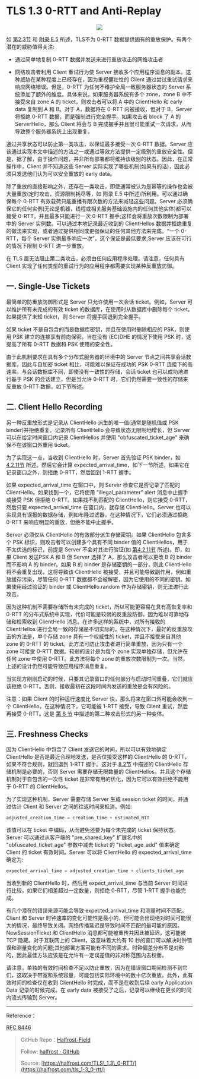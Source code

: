 # TLS 1.3 0-RTT and Anti-Replay


<p align='center'>
<img src='https://img.halfrost.com/Blog/ArticleImage/112_0_.png'>
</p>

如 [第2.3节](https://github.com/halfrost/Halfrost-Field/blob/master/contents/Protocol/TLS_1.3.md#3-0-rtt-%E6%95%B0%E6%8D%AE) 和 [附录 E.5](https://github.com/halfrost/Halfrost-Field/blob/master/contents/Protocol/TLS_1.3_Security_Properties.md#%E4%BA%94-replay-attacks-on-0-rtt) 所述，TLS不为 0-RTT 数据提供固有的重放保护。有两个潜在的威胁值得关注:

- 通过简单地复制 0-RTT 数据并发送来进行重放攻击的网络攻击者

- 网络攻击者利用 Client 重试行为使 Server 接收多个应用程序消息的副本。这种威胁在某种程度上已经存在，因为重视健壮性的 Client 通过尝试重试请求来响应网络错误。但是，0-RTT 为任何不维护全局一致服务器状态的 Server 系统添加了额外的维度。具体来说，如果服务器系统有多个 zone，zone B 中不接受来自 zone A 的 ticket，则攻击者可以将 A 中的 ClientHello 和 early data 复制到 A 和 B。对于 A，数据将在 0-RTT 内被接收，但对于 B，Server 将拒绝 0-RTT 数据，而是强制进行完全握手。如果攻击者 block 了 A 的 ServerHello，那么 Client 将会与 B 完成握手并且很可能重试一次请求，从而导致整个服务器系统上出现重复。


通过共享状态可以防止第一类攻击，以保证最多接受一次 0-RTT 数据。Server 应该通过实现本文中描述的方法之一或通过等效方法提供一定级别的重放安全性。但是，据了解，由于操作问题，并非所有部署都将维持该级别的状态。因此，在正常操作中，Client 并不知道这些 Server 实际实现了哪些机制(如果有的话)，因此必须只发送他们认为可以安全重放的 early data。

除了重放的直接影响之外，还存在一类攻击，即使通常被认为是幂等的操作也会被大量重放(定时攻击，资源限制耗尽等，如 附录 E.5 中所述)所利用。可以通过确保每个 0-RTT 有效载荷只能重播有限次数的方法来减轻这些问题。Server 必须确保它的任何实例(无论是机器，线程或相关服务基础设施内的任何其他实体)都可以接受 0-RTT，并且最多只能进行一次 0-RTT 握手;这样会将重放次数限制为部署中的 Server 实例数。可以通过本地记录最近收到的 ClientHellos 数据并拒绝重复的做法来实现，或者通过提供相同或更强保证的任何其他方法来完成。“一个 0-RTT，每个 Server 实例最多响应一次”，这个保证是最低要求;Server 应该在可行的情况下限制 0-RTT 进一步重放。

在 TLS 层无法阻止第二类攻击，必须由任何应用程序处理。请注意，任何具有 Client 实现了任何类型的重试行为的应用程序都需要实现某种反重放防御。


## 一. Single-Use Tickets


最简单的防重放防御形式是 Server 只允许使用一次会话 ticket。例如，Server 可以维护所有未完成的有效 ticket 的数据库，在使用时从数据库中删除每个 ticket。如果提供了未知 ticket，则 Server 将握手回退到完全握手。


如果 ticket 不是自包含的而是数据库密钥，并且在使用时删除相应的 PSK，则使用 PSK 建立的连接享有前向保密。当在没有 (EC)DHE 的情况下使用 PSK 时，这提高了所有 0-RTT 数据和 PSK 使用的安全性。

由于此机制要求在具有多个分布式服务器的环境中的 Server 节点之间共享会话数据库，因此与自加密 ticket 相比，可能难以保证在成功的 PSK 0-RTT 连接下的高速率。与会话数据库不同，即使没有一致性的存储，会话 ticket 也可以成功地进行基于 PSK 的会话建立，但是当允许 0-RTT 时，它们仍然需要一致性的存储来反重放 0-RTT 数据，如下节所述。



## 二. Client Hello Recording



另一种反重放形式是记录从 ClientHello 派生的唯一值(通常是随机值或 PSK binder)并拒绝重复。记录所有 ClientHello 会导致状态无限制地增长，但 Server 可以在给定时间窗口内记录 ClientHellos 并使用 "obfuscated\_ticket\_age" 来确保不在该窗口外重用 ticket。

为了实现这一点，当收到 ClientHello 时，Server 首先验证 PSK binder，如[4.2.11节](https://github.com/halfrost/Halfrost-Field/blob/master/contents/Protocol/TLS_1.3_Handshake_Protocol.md#11-pre-shared-key-extension) 所述。然后它会计算 expected\_arrival\_time，如下一节所述，如果它在记录窗口之外，则拒绝 0-RTT，然后回到 1-RTT 握手。



如果 expected\_arrival\_time 在窗口中，则 Server 检查它是否记录了匹配的ClientHello。如果找到一个，它将使用 "illegal\_parameter" alert 消息中止握手或接受 PSK 但拒绝 0-RTT。如果找不到匹配的 ClientHello，则它接受 0-RTT，然后只要 expected\_arrival\_time 在窗口内，就存储 ClientHello。Server 也可以实现具有误报的数据存储，例如布隆过滤器，在这种情况下，它们必须通过拒绝 0-RTT 来响应明显的重放，但绝不能中止握手。

Server 必须仅从 ClientHello 的有效部分派生存储密钥。如果 ClientHello 包含多个 PSK 标识，则攻击者可以创建多个具有不同 binder 值的 ClientHellos，用于不太优选的标识，前提是 Server 不会对其进行验证(如 [第4.2.11节](https://github.com/halfrost/Halfrost-Field/blob/master/contents/Protocol/TLS_1.3_Handshake_Protocol.md#11-pre-shared-key-extension) 所述)。即，如果 Client 发送PSK A 和 B 但 Server 选择了 A，那么攻击者可以更改 B 的 binder 而不影响 A 的 binder。如果 B 的 binder 是存储密钥的一部分，则此 ClientHello 将不会重复出现，这将导致该 ClientHello 被接受，并且可能导致副作用，例如重放缓存污染，尽管任何 0-RTT 数据都不会被解密，因为它使用的不同的密钥。如果使用经过验证的 binder 或 ClientHello.random 作为存储密钥，则无法进行此攻击。


因为这种机制不需要存储所有未完成的 ticket，所以可能更容易在具有高恢复率和 0-RTT 的分布式系统中实现，代价可能是较弱的反重放防御，因为难以可靠地存储和检索收到 ClientHello 消息。在许多这样的系统中，对所有接收的 ClientHellos 进行全局一致的存储是不切实际的。在这种情况下，最好的反重放攻击的方法是，单个存储 zone 具有一个权威性的 ticket，并且不接受来自其他 zone 的 0-RTT 的 ticket。此方法可防止攻击者进行简单重放，因为只有一个 zone 可接受 0-RTT 数据。较弱的设计是为每个 zone 实现单独存储，但允许在任何 zone 中使用 0-RTT。此方法将每个 zone 的重放次数限制为一次。当然，上述的设计仍然可能导致应用程序消息重复。

当实现方刚刚启动的时候，只要其记录窗口的任何部分与启动时间重叠，它们就应该拒绝 0-RTT。否则，接收最初在这段时间内发送的重放是会有风险的。


注意：如果 Client 的时钟运行速度比 Server 快，那么将来在窗口外可能会收到一个 ClientHello，在这种情况下，它可能被 1-RTT 接受，导致 Client 重试，然后再接受  0-RTT。这是 [第 8 节](https://github.com/halfrost/Halfrost-Field/blob/master/contents/Protocol/TLS_1.3_0-RTT.md#tls-13-0-rtt-and-anti-replay) 中描述的第二种攻击形式的另一种变体。


## 三. Freshness Checks


因为 ClientHello 中包含了 Client 发送它的时间，所以可以有效地确定 ClientHello 是否是最近合理地发送，是否仅接受这样的 ClientHello 的 0-RTT，如果不符合规则，就回退到 1-RTT 握手。这对于 [8.2节](https://github.com/halfrost/Halfrost-Field/blob/master/contents/Protocol/TLS_1.3_0-RTT.md#%E4%BA%8C-client-hello-recording) 中描述的 ClientHello 存储机制是必要的，否则 Server 需要存储无限数量的 ClientHellos，并且这个存储机制对于自包含的一次性 ticket 是非常有用的优化，因为它可以有效拒绝不能用于 0-RTT 的 ClientHellos。

为了实现这种机制，Server 需要存储 Server 生成 session ticket 的时间，并通过估计 Client 和 Server 之间的往返时间来抵消。例如:

```c
adjusted_creation_time = creation_time + estimated_RTT
```

该值可以在 ticket 中编码，从而避免还要为每个未完成的 ticket 保持状态。Server 可以通过从客户端的 "pre\_shared\_key" 扩展名中的 "obfuscated\_ticket\_age" 参数中减去 ticket 的 "ticket\_age\_add" 值来确定 Client 的 ticket 有效时间。Server 可以将 ClientHello 的 expected\_arrival\_time 确定为:

```c
expected_arrival_time = adjusted_creation_time + clients_ticket_age
```

当收到新的 ClientHello 时，然后用 expect\_arrival\_time 与当前 Server 时间进行比较，如果它们相差超过一定数量，则拒绝 0-RTT，尽管 1-RTT 握手也能完成。


有几个潜在的错误来源可能会导致 expected\_arrival\_time 和测量时间不匹配。Client 和 Server 时钟速率的变化可能性是最小的，但可能会出现绝对时间可能很大的情况，最终导致关闭。网络传播延迟是导致时间不匹配的最可能的原因。NewSessionTicket 和 ClientHello 消息都可能被重传并因此被延迟，这可能被 TCP 隐藏。对于互联网上的 Client，这意味着大约有 10 秒的窗口可以解决时钟错误和测量变化的问题;其他部署方案可能有不同的需求。时钟偏差分布不是对称的，因此最佳方法应该是在允许有一定误差值的非对称范围内去权衡。


请注意，单独的有效时间检查不足以防止重放，因为在错误窗口期间检测不到它们，这取决于带宽和系统容量，可能包括实际环境中的数十亿次重放。此外，此有效时间的检查仅在收到 ClientHello 时完成，而不是在收到后续 early Application Data 记录的时候完成。在 early data 被接受了之后，记录可以继续在更长的时间内流式传输到 Server。






------------------------------------------------------

Reference：
  
[RFC 8446](https://tools.ietf.org/html/rfc8446)

> GitHub Repo：[Halfrost-Field](HTTPS://github.com/halfrost/Halfrost-Field)
> 
> Follow: [halfrost · GitHub](HTTPS://github.com/halfrost)
>
> Source: [https://halfrost.com/TLS\_1.3\_0-RTT/](https://halfrost.com/tls_1-3_0-rtt/)